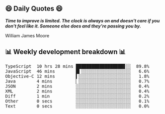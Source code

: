 ## 😄 Daily Quotes 😄

_**Time to improve is limited. The clock is always on and doesn't care if you don't feel like it. Someone else does and they're passing you by.**_

William James Moore



## 📊 Weekly development breakdown 📊

<pre>TypeScript  10 hrs 28 mins ██████████████████▊░░  89.8%
JavaScript  46 mins        █▍░░░░░░░░░░░░░░░░░░░   6.6%
Objective-C 12 mins        ▍░░░░░░░░░░░░░░░░░░░░   1.8%
Java        4 mins         ▏░░░░░░░░░░░░░░░░░░░░   0.7%
JSON        2 mins         ░░░░░░░░░░░░░░░░░░░░░   0.4%
XML         2 mins         ░░░░░░░░░░░░░░░░░░░░░   0.4%
Diff        1 min          ░░░░░░░░░░░░░░░░░░░░░   0.2%
Other       0 secs         ░░░░░░░░░░░░░░░░░░░░░   0.1%
Text        0 secs         ░░░░░░░░░░░░░░░░░░░░░   0.0%</pre>